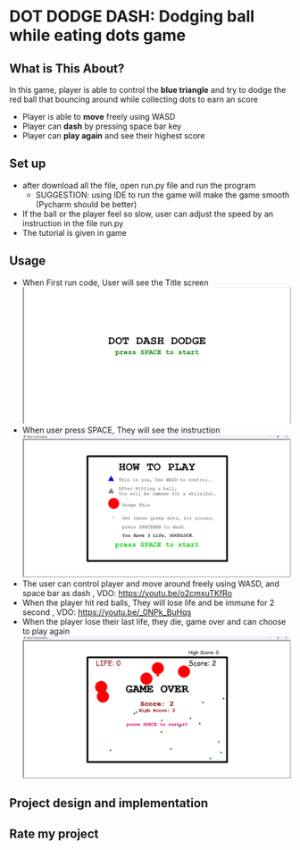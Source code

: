 # DOT DODGE DASH: Dodging ball while eating dots game

## What is This About?
In this game, player is able to control the **blue triangle** and try to dodge the red ball that bouncing around while collecting dots to earn an score
- Player is able to **move** freely using WASD
- Player can **dash** by pressing space bar key
- Player can **play again** and see their highest score

## Set up
- after download all the file, open run.py file and run the program
  - SUGGESTION: using IDE to run the game will make the game smooth (Pycharm should be better)
- If the ball or the player feel so slow, user can adjust the speed by an instruction in the file run.py
- The tutorial is given in game

## Usage
- When First run code, User will see the Title screen
  ![Title_screen.png](Pic_and_Vid/Title_screen.png)
- When user press SPACE, They will see the instruction
  ![Instruction_screen.png](Pic_and_Vid/Instruction_screen.png)
- The user can control player and move around freely using WASD, and space bar as dash
  , VDO: https://youtu.be/o2cmxuTKfRo
- When the player hit red balls, They will lose life and be immune for 2 second
  , VDO: https://youtu.be/_0NPk_BuHqs
- When the player lose their last life, they die, game over and can choose to play again
  ![Game_over_screen.png](Pic_and_Vid/Game_over_screen.png)

## Project design and implementation


## Rate my project